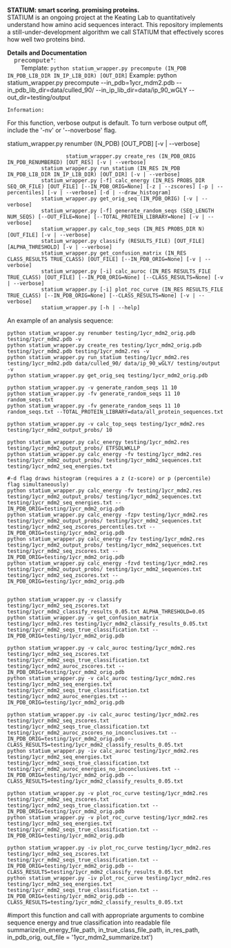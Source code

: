<b>STATIUM: smart scoring. promising proteins.</b><br>
STATIUM is an ongoing project at the Keating Lab to quantitatively understand how amino acid sequences interact. This repository implements a still-under-development algorithm we call STATIUM that effectively scores how well two proteins bind.

<b>Details and Documentation</b><br>
&nbsp;&nbsp;&nbsp;&nbsp;<FONT FACE="courier">precompute*</FONT>:<br>
&nbsp;&nbsp;&nbsp;&nbsp;&nbsp;&nbsp;&nbsp;&nbsp;Template: `python statium_wrapper.py precompute (IN_PDB IN_PDB_LIB_DIR IN_IP_LIB_DIR) [OUT_DIR]`
	Example:  python statium_wrapper.py precompute --in_pdb=1ycr_mdm2.pdb --in_pdb_lib_dir=data/culled_90/ --in_ip_lib_dir=data/ip_90_wGLY --out_dir=testing/output
	
	Information:
		


For this function, verbose output is default. To turn verbose output off, include the '-nv' or '--noverbose' flag.

 statium_wrapper.py renumber (IN_PDB) [OUT_PDB] [-v | --verbose]
 
					   statium_wrapper.py create_res (IN_PDB_ORIG IN_PDB_RENUMBERED) [OUT_RES] [-v | --verbose]
			   statium_wrapper.py run_statium (IN_RES IN_PDB IN_PDB_LIB_DIR IN_IP_LIB_DIR) [OUT_DIR] [-v | --verbose]
			   statium_wrapper.py [-f] calc_energy (IN_RES PROBS_DIR SEQ_OR_FILE) [OUT_FILE] [--IN_PDB_ORIG=None] [-z | --zscores] [-p | --percentiles] [-v | --verbose] [-d | --draw_histogram]
			   statium_wrapper.py get_orig_seq (IN_PDB_ORIG) [-v | --verbose]
			   statium_wrapper.py [-f] generate_random_seqs (SEQ_LENGTH NUM_SEQS) [--OUT_FILE=None] [--TOTAL_PROTEIN_LIBRARY=None] [-v | --verbose]
			   statium_wrapper.py calc_top_seqs (IN_RES PROBS_DIR N) [OUT_FILE] [-v | --verbose]
			   statium_wrapper.py classify (RESULTS_FILE) [OUT_FILE] [ALPHA_THRESHOLD] [-v | --verbose]
			   statium_wrapper.py get_confusion_matrix (IN_RES CLASS_RESULTS TRUE_CLASS) [OUT_FILE] [--IN_PDB_ORIG=None] [-v | --verbose]
			   statium_wrapper.py [-i] calc_auroc (IN_RES RESULTS_FILE TRUE_CLASS) [OUT_FILE] [--IN_PDB_ORIG=None] [--CLASS_RESULTS=None] [-v | --verbose]
			   statium_wrapper.py [-i] plot_roc_curve (IN_RES RESULTS_FILE TRUE_CLASS) [--IN_PDB_ORIG=None] [--CLASS_RESULTS=None] [-v | --verbose]
			   statium_wrapper.py [-h | --help]

An example of an analysis sequence: <br>

	python statium_wrapper.py renumber testing/1ycr_mdm2_orig.pdb testing/1ycr_mdm2.pdb -v
	python statium_wrapper.py create_res testing/1ycr_mdm2_orig.pdb testing/1ycr_mdm2.pdb testing/1ycr_mdm2.res -v
	python statium_wrapper.py run_statium testing/1ycr_mdm2.res testing/1ycr_mdm2.pdb data/culled_90/ data/ip_90_wGLY/ testing/output -v
	python statium_wrapper.py get_orig_seq testing/1ycr_mdm2_orig.pdb
	
	python statium_wrapper.py -v generate_random_seqs 11 10
	python statium_wrapper.py -fv generate_random_seqs 11 10 random_seqs.txt
	python statium_wrapper.py -fv generate_random_seqs 11 10 random_seqs.txt --TOTAL_PROTEIN_LIBRARY=data/all_protein_sequences.txt
	
	python statium_wrapper.py -v calc_top_seqs testing/1ycr_mdm2.res testing/1ycr_mdm2_output_probs/ 10
	
	python statium_wrapper.py calc_energy testing/1ycr_mdm2.res testing/1ycr_mdm2_output_probs/ ETFSDLWKLLP
	python statium_wrapper.py calc_energy -fv testing/1ycr_mdm2.res testing/1ycr_mdm2_output_probs/ testing/1ycr_mdm2_sequences.txt testing/1ycr_mdm2_seq_energies.txt
	
	#-d flag draws histogram (requires a z (z-score) or p (percentile) flag simultaneously)
	python statium_wrapper.py calc_energy -fv testing/1ycr_mdm2.res testing/1ycr_mdm2_output_probs/ testing/1ycr_mdm2_sequences.txt testing/1ycr_mdm2_seq_energies.txt --IN_PDB_ORIG=testing/1ycr_mdm2_orig.pdb
	python statium_wrapper.py calc_energy -fzpv testing/1ycr_mdm2.res testing/1ycr_mdm2_output_probs/ testing/1ycr_mdm2_sequences.txt testing/1ycr_mdm2_seq_zscores_percentiles.txt --IN_PDB_ORIG=testing/1ycr_mdm2_orig.pdb
	python statium_wrapper.py calc_energy -fzv testing/1ycr_mdm2.res testing/1ycr_mdm2_output_probs/ testing/1ycr_mdm2_sequences.txt testing/1ycr_mdm2_seq_zscores.txt --IN_PDB_ORIG=testing/1ycr_mdm2_orig.pdb
	python statium_wrapper.py calc_energy -fzvd testing/1ycr_mdm2.res testing/1ycr_mdm2_output_probs/ testing/1ycr_mdm2_sequences.txt testing/1ycr_mdm2_seq_zscores.txt --IN_PDB_ORIG=testing/1ycr_mdm2_orig.pdb
	
	
	python statium_wrapper.py -v classify testing/1ycr_mdm2_seq_zscores.txt testing/1ycr_mdm2_classify_results_0.05.txt ALPHA_THRESHOLD=0.05
	python statium_wrapper.py -v get_confusion_matrix testing/1ycr_mdm2.res testing/1ycr_mdm2_classify_results_0.05.txt testing/1ycr_mdm2_seqs_true_classification.txt --IN_PDB_ORIG=testing/1ycr_mdm2_orig.pdb
	
	python statium_wrapper.py -v calc_auroc testing/1ycr_mdm2.res testing/1ycr_mdm2_seq_zscores.txt testing/1ycr_mdm2_seqs_true_classification.txt testing/1ycr_mdm2_auroc_zscores.txt --IN_PDB_ORIG=testing/1ycr_mdm2_orig.pdb
	python statium_wrapper.py -v calc_auroc testing/1ycr_mdm2.res testing/1ycr_mdm2_seq_energies.txt testing/1ycr_mdm2_seqs_true_classification.txt testing/1ycr_mdm2_auroc_energies.txt --IN_PDB_ORIG=testing/1ycr_mdm2_orig.pdb
	
	python statium_wrapper.py -iv calc_auroc testing/1ycr_mdm2.res testing/1ycr_mdm2_seq_zscores.txt testing/1ycr_mdm2_seqs_true_classification.txt testing/1ycr_mdm2_auroc_zscores_no_inconclusives.txt --IN_PDB_ORIG=testing/1ycr_mdm2_orig.pdb --CLASS_RESULTS=testing/1ycr_mdm2_classify_results_0.05.txt
	python statium_wrapper.py -iv calc_auroc testing/1ycr_mdm2.res testing/1ycr_mdm2_seq_energies.txt testing/1ycr_mdm2_seqs_true_classification.txt testing/1ycr_mdm2_auroc_energies_no_inconclusives.txt --IN_PDB_ORIG=testing/1ycr_mdm2_orig.pdb --CLASS_RESULTS=testing/1ycr_mdm2_classify_results_0.05.txt
	
	python statium_wrapper.py -v plot_roc_curve testing/1ycr_mdm2.res testing/1ycr_mdm2_seq_zscores.txt testing/1ycr_mdm2_seqs_true_classification.txt --IN_PDB_ORIG=testing/1ycr_mdm2_orig.pdb
	python statium_wrapper.py -v plot_roc_curve testing/1ycr_mdm2.res testing/1ycr_mdm2_seq_energies.txt testing/1ycr_mdm2_seqs_true_classification.txt --IN_PDB_ORIG=testing/1ycr_mdm2_orig.pdb
	
	python statium_wrapper.py -iv plot_roc_curve testing/1ycr_mdm2.res testing/1ycr_mdm2_seq_zscores.txt testing/1ycr_mdm2_seqs_true_classification.txt --IN_PDB_ORIG=testing/1ycr_mdm2_orig.pdb --CLASS_RESULTS=testing/1ycr_mdm2_classify_results_0.05.txt
	python statium_wrapper.py -iv plot_roc_curve testing/1ycr_mdm2.res testing/1ycr_mdm2_seq_energies.txt testing/1ycr_mdm2_seqs_true_classification.txt --IN_PDB_ORIG=testing/1ycr_mdm2_orig.pdb --CLASS_RESULTS=testing/1ycr_mdm2_classify_results_0.05.txt

#import this function and call with appropriate arguments to combine sequence energy and true classification into readable file
summarize(in_energy_file_path, in_true_class_file_path, in_res_path, in_pdb_orig, out_file = '1ycr_mdm2_summarize.txt')
	
